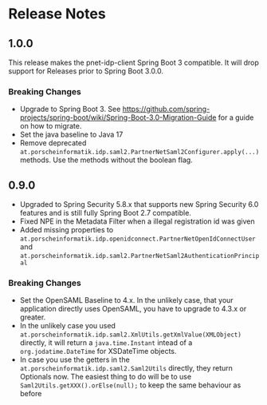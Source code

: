 # Release Notes

## 1.0.0

This release makes the pnet-idp-client Spring Boot 3 compatible. It will drop support for Releases prior to Spring Boot 3.0.0.

### Breaking Changes

- Upgrade to Spring Boot 3. See https://github.com/spring-projects/spring-boot/wiki/Spring-Boot-3.0-Migration-Guide for a guide on how to migrate.
- Set the java baseline to Java 17
- Remove deprecated `at.porscheinformatik.idp.saml2.PartnerNetSaml2Configurer.apply(...)` methods. Use the methods without the boolean flag.

## 0.9.0

- Upgraded to Spring Security 5.8.x that supports new Spring Security 6.0 features and is still fully Spring Boot 2.7 compatible.
- Fixed NPE in the Metadata Filter when a illegal registration id was given
- Added missing properties to `at.porscheinformatik.idp.openidconnect.PartnerNetOpenIdConnectUser` and `at.porscheinformatik.idp.saml2.PartnerNetSaml2AuthenticationPrincipal`

### Breaking Changes

- Set the OpenSAML Baseline to 4.x. In the unlikely case, that your application directly uses OpenSAML, you have to upgrade to 4.3.x or greater.
- In the unlikely case you used `at.porscheinformatik.idp.saml2.XmlUtils.getXmlValue(XMLObject)` directly, it will return a `java.time.Instant` intead of a `org.jodatime.DateTime` for XSDateTime objects.
- In case you use the getters in the `at.porscheinformatik.idp.saml2.Saml2Utils` directly, they return Optionals now. The easiest thing to do will be to use `Saml2Utils.getXXX().orElse(null);` to keep the same behaviour as before
